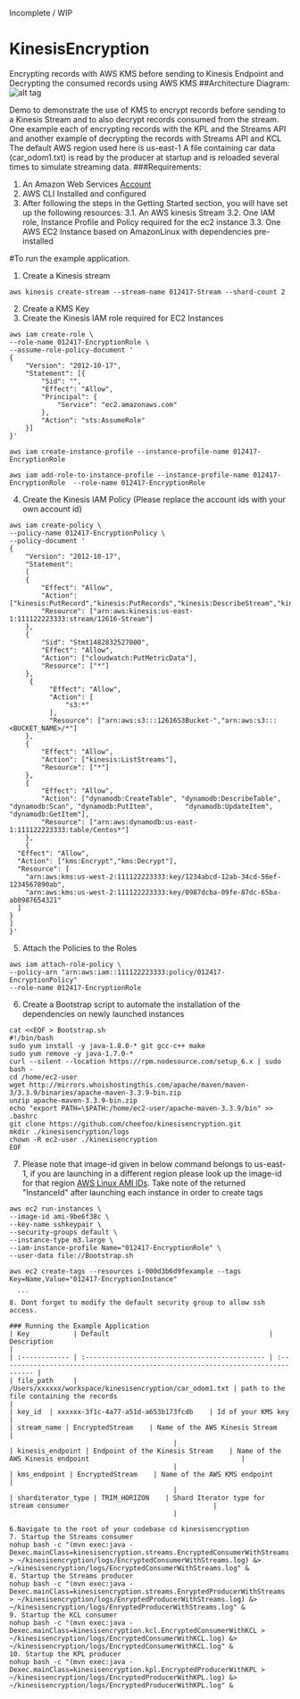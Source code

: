 Incomplete / WIP
# KinesisEncryption
Encrypting records with AWS KMS before sending to Kinesis Endpoint and Decrypting the consumed records using AWS KMS
##Architecture Diagram:
![alt tag](https://github.com/cheefoo/kinesisencryption/blob/master/KinesisEncrypt.png)

Demo to demonstrate the use of KMS to encrypt records before sending to a Kinesis Stream and to also decrypt records consumed from the stream. One example each of encrypting records with the KPL and the Streams API and another example of decrypting the records with Streams API and KCL
The default AWS region used here is us-east-1 
A file containing car data (car_odom1.txt) is read by the producer at startup and is reloaded several times to simulate streaming data.
###Requirements:
1. An Amazon Web Services [Account](https://aws.amazon.com/free/?sc_channel=PS&sc_campaign=acquisition_ZA&sc_publisher=google&sc_medium=cloud_computing_b&sc_content=aws_account_e&sc_detail=aws%20account&sc_category=cloud_computing&sc_segment=77706639422&sc_matchtype=e&sc_country=ZA&s_kwcid=AL!4422!3!77706639422!e!!g!!aws%20account&ef_id=V9u@TgAABMH86aOm:20161227051709:s)
2. AWS CLI Installed and configured
3. After following the steps in the Getting Started section, you will have set up the following resources:
  3.1. An AWS kinesis Stream
  3.2. One IAM role, Instance Profile and Policy required for the ec2 instance
  3.3. One AWS EC2 Instance based on AmazonLinux with dependencies pre-installed


#To run the example application.
1. Create a Kinesis stream 
```
aws kinesis create-stream --stream-name 012417-Stream --shard-count 2 
```
2. Create a KMS Key 
3. Create the Kinesis IAM role required for EC2 Instances  
  ```
  aws iam create-role \  
  --role-name 012417-EncryptionRole \  
  --assume-role-policy-document '  
  {  
      "Version": "2012-10-17",  
      "Statement": [{  
          "Sid": "",  
          "Effect": "Allow",  
          "Principal": {  
              "Service": "ec2.amazonaws.com"  
          },  
          "Action": "sts:AssumeRole"  
      }]  
  }'  

  aws iam create-instance-profile --instance-profile-name 012417-EncryptionRole  

  aws iam add-role-to-instance-profile --instance-profile-name 012417-EncryptionRole  --role-name 012417-EncryptionRole 
   ```
4. Create the Kinesis IAM Policy  (Please replace the account ids with your own account id)
  ```
  aws iam create-policy \  
  --policy-name 012417-EncryptionPolicy \  
  --policy-document '  
  {  
      "Version": "2012-10-17",  
      "Statement": 
      [
      {  
          "Effect": "Allow",  
          "Action": ["kinesis:PutRecord","kinesis:PutRecords","kinesis:DescribeStream","kinesis:Get*"],  
          "Resource": ["arn:aws:kinesis:us-east-1:111122223333:stream/12616-Stream"]  
      },
      {  
          "Sid": "Stmt1482832527000",  
          "Effect": "Allow",  
          "Action": ["cloudwatch:PutMetricData"],  
          "Resource": ["*"]  
      },
       {
            "Effect": "Allow",
            "Action": [
                "s3:*"
            ],
            "Resource": ["arn:aws:s3:::12616S3Bucket-","arn:aws:s3:::<BUCKET_NAME>/*"]
      },
      {  
          "Effect": "Allow",  
          "Action": ["kinesis:ListStreams"],  
          "Resource": ["*"]  
      }, 
      {  
          "Effect": "Allow",  
          "Action": ["dynamodb:CreateTable", "dynamodb:DescribeTable", "dynamodb:Scan", "dynamodb:PutItem",        "dynamodb:UpdateItem", "dynamodb:GetItem"],  
          "Resource": ["arn:aws:dynamodb:us-east-1:111122223333:table/Centos*"]  
      },
      {
    "Effect": "Allow",
    "Action": ["kms:Encrypt","kms:Decrypt"],
    "Resource": [
      "arn:aws:kms:us-west-2:111122223333:key/1234abcd-12ab-34cd-56ef-1234567890ab",
      "arn:aws:kms:us-west-2:111122223333:key/0987dcba-09fe-87dc-65ba-ab0987654321"
    ]
  }
  ]  
  }'  
 
  ```
5. Attach the Policies to the Roles  
  ```
  aws iam attach-role-policy \  
  --policy-arn "arn:aws:iam::111122223333:policy/012417-EncryptionPolicy" 
  --role-name 012417-EncryptionRole  
  ```
6. Create a Bootstrap script to automate the installation of the dependencies on newly launched instances  
  ```
  cat <<EOF > Bootstrap.sh  
  #!/bin/bash  
  sudo yum install -y java-1.8.0-* git gcc-c++ make  
  sudo yum remove -y java-1.7.0-*  
  curl --silent --location https://rpm.nodesource.com/setup_6.x | sudo bash -  
  cd /home/ec2-user   
  wget http://mirrors.whoishostingthis.com/apache/maven/maven-3/3.3.9/binaries/apache-maven-3.3.9-bin.zip  
  unzip apache-maven-3.3.9-bin.zip  
  echo "export PATH=\$PATH:/home/ec2-user/apache-maven-3.3.9/bin" >> .bashrc  
  git clone https://github.com/cheefoo/kinesisencryption.git  
  mkdir ./kinesisencryption/logs  
  chown -R ec2-user ./kinesisencryption  
  EOF  

  ```
7. Please note that image-id given in below command belongs to us-east-1, if you are launching in a different region please look up the image-id for that region [AWS Linux AMI IDs](https://aws.amazon.com/amazon-linux-ami/). Take note of the returned "InstanceId" after launching each instance in order to create tags
  ``` 
  aws ec2 run-instances \  
  --image-id ami-9be6f38c \  
  --key-name sshkeypair \  
  --security-groups default \  
  --instance-type m3.large \  
  --iam-instance-profile Name="012417-EncryptionRole" \  
  --user-data file://Bootstrap.sh  

  aws ec2 create-tags --resources i-000d3b6d9fexample --tags Key=Name,Value="012417-EncryptionInstance"  

    ```
8. Dont forget to modify the default security group to allow ssh access. 

### Running the Example Application
| Key           | Default                                        | Description                                                                     |
| :------------ | :--------------------------------------------- | :------------------------------------------------------------------------------ |
| file_path     | /Users/xxxxxx/workspace/kinesisencryption/car_odom1.txt | path to the file containing the records                                                             |
| key_id  | xxxxxx-3f1c-4a77-a51d-a653b173fcdb    | Id of your KMS key                                         |
| stream_name | EncryptedStream    | Name of the AWS Kinesis Stream                                      |
                                           |
| kinesis_endpoint | Endpoint of the Kinesis Stream    | Name of the AWS Kinesis endpoint                                      |
                                           |
| kms_endpoint | EncryptedStream    | Name of the AWS KMS endpoint                                      |
                                           |
| sharditerator_type | TRIM_HORIZON    | Shard Iterator type for stream consumer                                    |
                                           |

6.Navigate to the root of your codebase cd kinesisencryption
7. Startup the Streams consumer
 nohup bash -c "(mvn exec:java -Dexec.mainClass=kinesisencryption.streams.EncryptedConsumerWithStreams > ~/kinesisencryption/logs/EncryptedConsumerWithStreams.log) &> ~/kinesisencryption/logs/EncryptedConsumerWithStreams.log" &  
8. Startup the Streams producer
 nohup bash -c "(mvn exec:java -Dexec.mainClass=kinesisencryption.streams.EnryptedProducerWithStreams > ~/kinesisencryption/logs/EnryptedProducerWithStreams.log) &> ~/kinesisencryption/logs/EnryptedProducerWithStreams.log" & 
9. Startup the KCL consumer
 nohup bash -c "(mvn exec:java -Dexec.mainClass=kinesisencryption.kcl.EncryptedConsumerWithKCL > ~/kinesisencryption/logs/EncryptedConsumerWithKCL.log) &> ~/kinesisencryption/logs/EncryptedConsumerWithKCL.log" &  
10. Startup the KPL producer
 nohup bash -c "(mvn exec:java -Dexec.mainClass=kinesisencryption.kpl.EncryptedProducerWithKPL > ~/kinesisencryption/logs/EncryptedProducerWithKPL.log) &> ~/kinesisencryption/logs/EncryptedProducerWithKPL.log" &  
